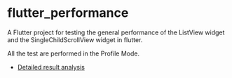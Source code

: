 # flutter_performance

A Flutter project for testing the general performance of the ListView widget and the SingleChildScrollView widget in flutter.

All the test are performed in the Profile Mode.

- [Detailed result analysis](https://fluttering-dress-002.notion.site/ListView-vs-SingleChildScrollView-in-Flutter-9cb96904fffa4d9f89fb176eba212eae)
